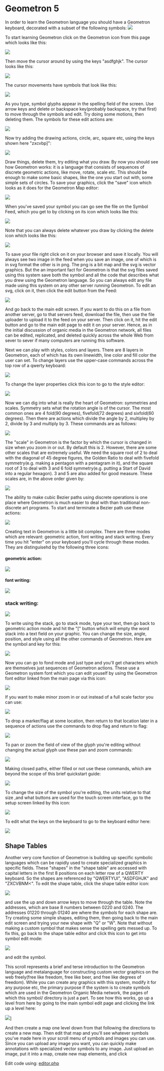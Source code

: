 # Geometron 5


In order to learn the Geometron language  you should have a Geometron keyboard, decorated with a subset of the following symbols:
![](iconsymbols/keyboard.svg)

To start learning Geometron click on the Geometron icon from this page which looks like this:

[![](iconsymbols/geometron.svg)](index.html)

Then move the cursor around by using the keys "asdfghjk".  The cursor looks like this:

![](iconsymbols/cursor.svg)

 The cursor movements have symbols that look like this:

![](iconsymbols/cursormovements.svg)

As you type, symbol glyphs appear in the spelling field of the screen. Use arrow keys and delete or backspace key(probably backspace, try that first) to move through the symbols and edit.  Try doing some motions, then deleting them. The symbols for these edit actions are:

![](iconsymbols/arrowdeletesymbols.svg)

Now try adding the drawing actions, circle, arc, square etc, using the keys shown here "zxcvbp]\":

![](iconsymbols/drawingsymbols.svg)

Draw things, delete them, try editing what you draw.  By now you should see how Geometron works: it is a language that consists of sequences of discrete geometric actions, like move, rotate, scale etc.  This should be enough to make some basic shapes, like the one you start out with, some simple sets of circles.  To save your graphics, click the "save" icon which looks as it does for the Geometron Map editor:

![](iconsymbols/save.svg)

When you've saved your symbol you can go see the file on the Symbol Feed, which you get to by clicking on its icon which looks like this:

![](iconsymbols/feed.svg)

Note that you can always delete whatever you draw by clicking the delete icon which looks like this:

![](iconsymbols/delete.svg)

To save your file right click on it on your browser and save it locally. You will always see two image in the feed when you save an image, one of which is in svg format the other is in png.  The png is a bit map and the svg is vector graphics.  But the an important fact for Geometron is that the svg files saved using this system save both the symbol and all the code that describes what you drew using the Geometron language.  So you can always edit any file made using this system on any other server running Geometron.  To edit an svg, click on it, then click the edit button from the Feed:

![](iconsymbols/edit.svg)

And go back to the main edit screen.  If you want to do this on a file from another server, go to that servers feed, download the file, then use the file uploader to upload it to the feed on your server.  Then click on it, hit the edit button and go to the main edit page to edit it on your server.  Hence, as in the initial discussion of organic media in the Geometron network, all files can be edited, replicated, and deleted quickly across the whole Web from sever to sever if many computers are running this software.  

Next we can play with styles, colors and layers.  There are 8 layers in Geometron, each of which has its own linewidth, line color and fill color the user can set.  To change layers use the upper-case commands across the top row of a qwerty keyboard:

![](iconsymbols/colorlayers.svg)

To change the layer properties click this icon to go to the style editor:

![](iconsymbols/style.svg)

Now we can dig into what is really the heart of Geometron: symmetries and scales.  Symmetry sets what the rotation angle is of the cursor.  The most common ones are 4 fold(90 degrees), fivefold(72 degrees) and sixfold(60 degrees).  Then there are actions which divide the angle by 2, multipley by 2, divide by 3 and multiply by 3.  These commands are as follows:

![](iconsymbols/symmetrysymbols.svg)

The "scale" in Geometron is the factor by which the cursor is changed in size when you zoom in or out.  By default this is 2.  However, there are some other scales that are extremely useful.  We need the square root of 2 to deal with the diagonal of 45 degree figures, the Golden Ratio to deal with fivefold symmetry(e.g. making a pentagon with a pentagram in it), and the square root of 3 to deal with 3 and 6 fold symmetry(e.g. putting a Start of David into a regular hexagon).  3 and 5 are also added for good measure.  These scales are, in the above order given by:

![](iconsymbols/scalesymbols.svg)

The ability to make cubic Bezier paths using discrete operations is one place where Geometron is much easier to deal with than traditional non-discrete art programs.  To start and terminate a Bezier path use these actions:

![](iconsymbols/beziersymbols.svg)

Creating text in Geometron is a little bit complex.  There are three modes which are relevant: geometric action, font writing and stack writing.  Every time you hit "enter" on your keyboard you'll cycle through these modes.  They are distinguisehd by the following three icons:

#### geometric action:
![](iconsymbols/cursor.svg)
#### font writing:
![](iconsymbols/abcfont.svg)
### stack writing:
![](iconsymbols/abcstack.svg)

To write using the stack, go to stack mode, type your text, then go back to geometric action mode and hit the "[" button which will empty the word stack into a text field on your graphic. You can change the size, angle, position, and style using all the other commands of Geometron.  Here are the symbol and key for this:

![](iconsymbols/abcfontsymbol.svg)

Now you can go to fond mode and just type and you'll get characters which are themselves just sequences of Geometron actions.  These use a Geometron system font which you can edit youself by using the Geometron font editor linked from the main page via this icon:

![](iconsymbols/fonteditor.svg)

If you want to make minor zoom in or out instead of a full scale factor you can use:

![](iconsymbols/minorzoomsymbols.svg)

To drop a marker/flag at some location, then return to that location later in a sequence of actions use the commands to drop flag and return to flag:

![](iconsymbols/flagsymbols.svg)

To pan or zoom the field of view of the glyph you're editing without changing the actual glyph use these pan and zoom commands:

![](iconsymbols/panzoom.svg)

Making closed paths, either filled or not use these commands, which are beyond the scope of this brief quickstart guide:

![](iconsymbols/pathsymbols.svg)

To change the size of the symbol you're editing, the units relative to that size ,and what buttons are used for the touch screen interface, go to the setup screen linked by this icon:

![](iconsymbols/setup.svg)

To edit what the keys on the keyboard to go to the keyboard editor here:

![](iconsymbols/keyboardicon.svg)

## Shape Tables

Another very core function of Geometron is building up specific symbolic languages which can be rapidly used to create specialized graphics in specific fields.  These "shapes" in the "shape table" are accessed with capital letters in the first 8 positions on each letter row of a QWERTY keyboard.  So the shapes are referenced by "QWERTYUI", "ASDFGHJK" and "ZXCVBNM<".  To edit the shape table, click the shape table editor icon:

![](iconsymbols/table.svg)
 
and use the up and down arrow keys to move through the table.  Note the addresses, which are base 8 numbers between 0220 and 0240.  The addresses 01220 through 01240 are where the *symbols* for each shape are.  Try creating some simple shapes, editing them, then going back to the main edit screen and trying your new shape with "Q" or "W".  Note that without making a custom symbol that makes sense the spelling gets messed up.  To fix this, go back to the shape table editor and click this icon to get into symbol edit mode:

![](iconsymbols/symbolmode.svg)

and edit the symbol.  

This scroll represents a brief and terse introduction to the Geometron language and metalanguage for constructing custom vector graphics on the web freely(free like freedom, free like beer, and free like degrees of freedom).  While you can create any graphics with this system, modify it for any purpose etc, the primary purpose if the system is to create symbols which are used in the Geometron Organic Media network, the pages of which this symbol/ directory is just a part.  To see how this works, go up a level from here by going to the main symbol edit page and clicking the link up a level here:

![](iconsymbols/uplink.svg)]

And then create a map one level down from that following the directions to create a new map.  Then edit that map and you'll see whatever symbols you've made here in your scroll menu of symbols and images you can use.  Since you can upload any image you want, you can quickly make annotations with specialized vector symbols to any image.  Just upload an image, put it into a map, create new map elements, and click 

Edit code using: [editor.php](editor.php)

